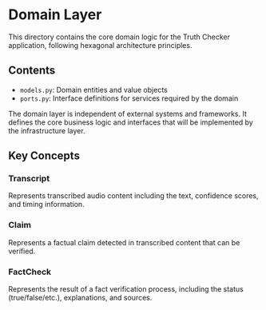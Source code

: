# Domain Layer

This directory contains the core domain logic for the Truth Checker application, following hexagonal architecture principles.

## Contents

- `models.py`: Domain entities and value objects
- `ports.py`: Interface definitions for services required by the domain

The domain layer is independent of external systems and frameworks. It defines the core business logic and interfaces that will be implemented by the infrastructure layer.

## Key Concepts

### Transcript

Represents transcribed audio content including the text, confidence scores, and timing information.

### Claim

Represents a factual claim detected in transcribed content that can be verified.

### FactCheck

Represents the result of a fact verification process, including the status (true/false/etc.), explanations, and sources. 